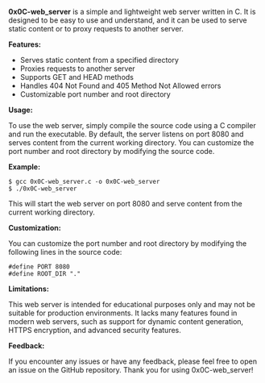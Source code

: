 **0x0C-web_server** is a simple and lightweight web server written in C. It is designed to be easy to use and understand, and it can be used to serve static content or to proxy requests to another server.

**Features:**

* Serves static content from a specified directory
* Proxies requests to another server
* Supports GET and HEAD methods
* Handles 404 Not Found and 405 Method Not Allowed errors
* Customizable port number and root directory

**Usage:**

To use the web server, simply compile the source code using a C compiler and run the executable. By default, the server listens on port 8080 and serves content from the current working directory. You can customize the port number and root directory by modifying the source code.

**Example:**

```
$ gcc 0x0C-web_server.c -o 0x0C-web_server
$ ./0x0C-web_server
```

This will start the web server on port 8080 and serve content from the current working directory.

**Customization:**

You can customize the port number and root directory by modifying the following lines in the source code:

```
#define PORT 8080
#define ROOT_DIR "."
```

**Limitations:**

This web server is intended for educational purposes only and may not be suitable for production environments. It lacks many features found in modern web servers, such as support for dynamic content generation, HTTPS encryption, and advanced security features.

**Feedback:**

If you encounter any issues or have any feedback, please feel free to open an issue on the GitHub repository. Thank you for using 0x0C-web_server!